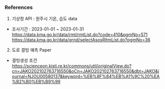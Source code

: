 ### References
1. 기상청 API : 원주시 기온, 습도 data
- 조사기간 : 2023-01-01 ~ 2023-01-31  
https://data.kma.go.kr/data/rmt/rmtList.do?code=410&pgmNo=571 https://data.kma.go.kr/data/grnd/selectAsosRltmList.do?pgmNo=36  
  
2. 도로 결빙 예측 Paper
- 결빙생성 조건  
https://scienceon.kisti.re.kr/commons/util/originalView.do?cn=JAKO202102763716550&oCn=JAKO202102763716550&dbt=JAKO&journal=NJOU00580137&keyword=%EB%8F%84%EB%A1%9C%20%EA%B2%B0%EB%B9%99

